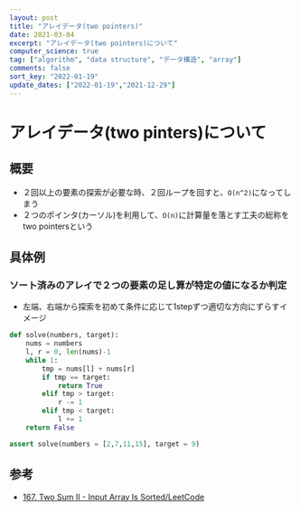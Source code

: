 ```yaml
---
layout: post
title: "アレイデータ(two pointers)"
date: 2021-03-04
excerpt: "アレイデータ(two pointers)について"
computer_science: true
tag: ["algorithm", "data structure", "データ構造", "array"]
comments: false
sort_key: "2022-01-19"
update_dates: ["2022-01-19","2021-12-29"]
---
```


# アレイデータ(two pinters)について

## 概要
 - ２回以上の要素の探索が必要な時、２回ループを回すと、`O(n^2)`になってしまう
 - ２つのポインタ(カーソル)を利用して、`O(n)`に計算量を落とす工夫の総称をtwo pointersという

## 具体例

### ソート済みのアレイで２つの要素の足し算が特定の値になるか判定
 - 左端、右端から探索を初めて条件に応じて1stepずつ適切な方向にずらすイメージ

```python
def solve(numbers, target):
    nums = numbers
    l, r = 0, len(nums)-1
    while 1:
        tmp = nums[l] + nums[r]
        if tmp == target:
            return True
        elif tmp > target:
            r -= 1
        elif tmp < target:
            l += 1
    return False

assert solve(numbers = [2,7,11,15], target = 9)
```

## 参考
 - [167. Two Sum II - Input Array Is Sorted/LeetCode](https://leetcode.com/problems/two-sum-ii-input-array-is-sorted/)
